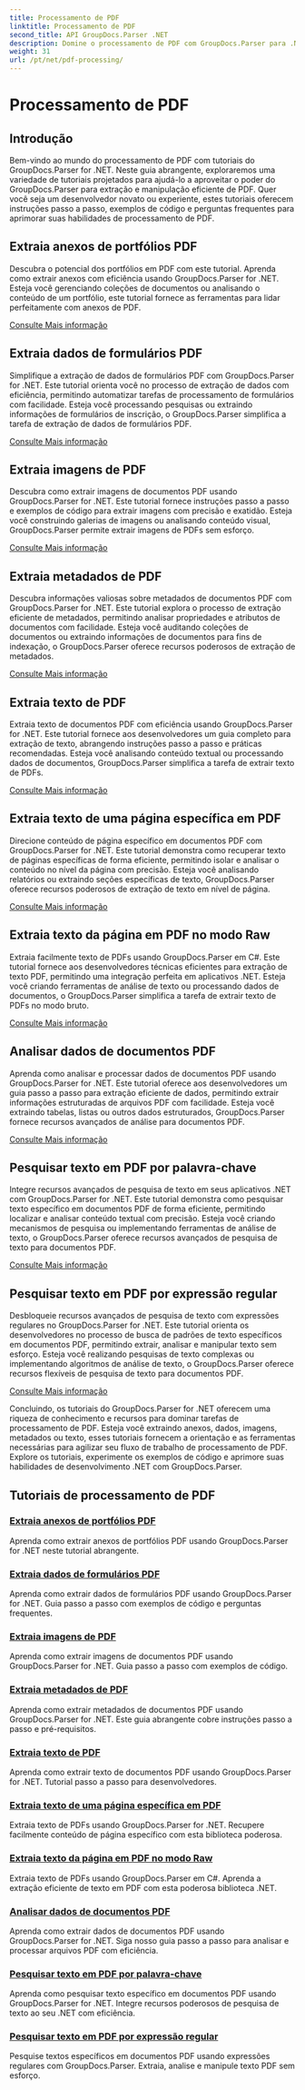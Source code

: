 ```yaml
---
title: Processamento de PDF
linktitle: Processamento de PDF
second_title: API GroupDocs.Parser .NET
description: Domine o processamento de PDF com GroupDocs.Parser para .NET. Aprenda a extrair anexos, dados, imagens, metadados e texto de forma eficiente de PDFs.
weight: 31
url: /pt/net/pdf-processing/
---
```


# Processamento de PDF

## Introdução

Bem-vindo ao mundo do processamento de PDF com tutoriais do GroupDocs.Parser for .NET. Neste guia abrangente, exploraremos uma variedade de tutoriais projetados para ajudá-lo a aproveitar o poder do GroupDocs.Parser para extração e manipulação eficiente de PDF. Quer você seja um desenvolvedor novato ou experiente, estes tutoriais oferecem instruções passo a passo, exemplos de código e perguntas frequentes para aprimorar suas habilidades de processamento de PDF.

## Extraia anexos de portfólios PDF
Descubra o potencial dos portfólios em PDF com este tutorial. Aprenda como extrair anexos com eficiência usando GroupDocs.Parser for .NET. Esteja você gerenciando coleções de documentos ou analisando o conteúdo de um portfólio, este tutorial fornece as ferramentas para lidar perfeitamente com anexos de PDF.

[Consulte Mais informação](./extract-attachments-from-pdf-portfolios/)

## Extraia dados de formulários PDF
Simplifique a extração de dados de formulários PDF com GroupDocs.Parser for .NET. Este tutorial orienta você no processo de extração de dados com eficiência, permitindo automatizar tarefas de processamento de formulários com facilidade. Esteja você processando pesquisas ou extraindo informações de formulários de inscrição, o GroupDocs.Parser simplifica a tarefa de extração de dados de formulários PDF.

[Consulte Mais informação](./extract-data-from-pdf-forms/)

## Extraia imagens de PDF
Descubra como extrair imagens de documentos PDF usando GroupDocs.Parser for .NET. Este tutorial fornece instruções passo a passo e exemplos de código para extrair imagens com precisão e exatidão. Esteja você construindo galerias de imagens ou analisando conteúdo visual, GroupDocs.Parser permite extrair imagens de PDFs sem esforço.

[Consulte Mais informação](./extract-images-from-pdf/)

## Extraia metadados de PDF
Descubra informações valiosas sobre metadados de documentos PDF com GroupDocs.Parser for .NET. Este tutorial explora o processo de extração eficiente de metadados, permitindo analisar propriedades e atributos de documentos com facilidade. Esteja você auditando coleções de documentos ou extraindo informações de documentos para fins de indexação, o GroupDocs.Parser oferece recursos poderosos de extração de metadados.

[Consulte Mais informação](./extract-metadata-from-pdf/)

## Extraia texto de PDF
Extraia texto de documentos PDF com eficiência usando GroupDocs.Parser for .NET. Este tutorial fornece aos desenvolvedores um guia completo para extração de texto, abrangendo instruções passo a passo e práticas recomendadas. Esteja você analisando conteúdo textual ou processando dados de documentos, GroupDocs.Parser simplifica a tarefa de extrair texto de PDFs.

[Consulte Mais informação](./extract-text-from-pdf/)

## Extraia texto de uma página específica em PDF
Direcione conteúdo de página específico em documentos PDF com GroupDocs.Parser for .NET. Este tutorial demonstra como recuperar texto de páginas específicas de forma eficiente, permitindo isolar e analisar o conteúdo no nível da página com precisão. Esteja você analisando relatórios ou extraindo seções específicas de texto, GroupDocs.Parser oferece recursos poderosos de extração de texto em nível de página.

[Consulte Mais informação](./extract-text-from-specific-page-in-pdf/)

## Extraia texto da página em PDF no modo Raw
Extraia facilmente texto de PDFs usando GroupDocs.Parser em C#. Este tutorial fornece aos desenvolvedores técnicas eficientes para extração de texto PDF, permitindo uma integração perfeita em aplicativos .NET. Esteja você criando ferramentas de análise de texto ou processando dados de documentos, o GroupDocs.Parser simplifica a tarefa de extrair texto de PDFs no modo bruto.

[Consulte Mais informação](./extract-text-from-page-in-pdf-in-raw-mode/)

## Analisar dados de documentos PDF
Aprenda como analisar e processar dados de documentos PDF usando GroupDocs.Parser for .NET. Este tutorial oferece aos desenvolvedores um guia passo a passo para extração eficiente de dados, permitindo extrair informações estruturadas de arquivos PDF com facilidade. Esteja você extraindo tabelas, listas ou outros dados estruturados, GroupDocs.Parser fornece recursos avançados de análise para documentos PDF.

[Consulte Mais informação](./parse-data-from-pdf-documents/)

## Pesquisar texto em PDF por palavra-chave
Integre recursos avançados de pesquisa de texto em seus aplicativos .NET com GroupDocs.Parser for .NET. Este tutorial demonstra como pesquisar texto específico em documentos PDF de forma eficiente, permitindo localizar e analisar conteúdo textual com precisão. Esteja você criando mecanismos de pesquisa ou implementando ferramentas de análise de texto, o GroupDocs.Parser oferece recursos avançados de pesquisa de texto para documentos PDF.

[Consulte Mais informação](./search-text-in-pdf-by-keyword/)

## Pesquisar texto em PDF por expressão regular
Desbloqueie recursos avançados de pesquisa de texto com expressões regulares no GroupDocs.Parser for .NET. Este tutorial orienta os desenvolvedores no processo de busca de padrões de texto específicos em documentos PDF, permitindo extrair, analisar e manipular texto sem esforço. Esteja você realizando pesquisas de texto complexas ou implementando algoritmos de análise de texto, o GroupDocs.Parser oferece recursos flexíveis de pesquisa de texto para documentos PDF.

[Consulte Mais informação](./search-text-in-pdf-by-regular-expression/)

Concluindo, os tutoriais do GroupDocs.Parser for .NET oferecem uma riqueza de conhecimento e recursos para dominar tarefas de processamento de PDF. Esteja você extraindo anexos, dados, imagens, metadados ou texto, esses tutoriais fornecem a orientação e as ferramentas necessárias para agilizar seu fluxo de trabalho de processamento de PDF. Explore os tutoriais, experimente os exemplos de código e aprimore suas habilidades de desenvolvimento .NET com GroupDocs.Parser.
## Tutoriais de processamento de PDF
### [Extraia anexos de portfólios PDF](./extract-attachments-from-pdf-portfolios/)
Aprenda como extrair anexos de portfólios PDF usando GroupDocs.Parser for .NET neste tutorial abrangente.
### [Extraia dados de formulários PDF](./extract-data-from-pdf-forms/)
Aprenda como extrair dados de formulários PDF usando GroupDocs.Parser for .NET. Guia passo a passo com exemplos de código e perguntas frequentes.
### [Extraia imagens de PDF](./extract-images-from-pdf/)
Aprenda como extrair imagens de documentos PDF usando GroupDocs.Parser for .NET. Guia passo a passo com exemplos de código.
### [Extraia metadados de PDF](./extract-metadata-from-pdf/)
Aprenda como extrair metadados de documentos PDF usando GroupDocs.Parser for .NET. Este guia abrangente cobre instruções passo a passo e pré-requisitos.
### [Extraia texto de PDF](./extract-text-from-pdf/)
Aprenda como extrair texto de documentos PDF usando GroupDocs.Parser for .NET. Tutorial passo a passo para desenvolvedores.
### [Extraia texto de uma página específica em PDF](./extract-text-from-specific-page-in-pdf/)
Extraia texto de PDFs usando GroupDocs.Parser for .NET. Recupere facilmente conteúdo de página específico com esta biblioteca poderosa.
### [Extraia texto da página em PDF no modo Raw](./extract-text-from-page-in-pdf-in-raw-mode/)
Extraia texto de PDFs usando GroupDocs.Parser em C#. Aprenda a extração eficiente de texto em PDF com esta poderosa biblioteca .NET.
### [Analisar dados de documentos PDF](./parse-data-from-pdf-documents/)
Aprenda como extrair dados de documentos PDF usando GroupDocs.Parser for .NET. Siga nosso guia passo a passo para analisar e processar arquivos PDF com eficiência.
### [Pesquisar texto em PDF por palavra-chave](./search-text-in-pdf-by-keyword/)
Aprenda como pesquisar texto específico em documentos PDF usando GroupDocs.Parser for .NET. Integre recursos poderosos de pesquisa de texto ao seu .NET com eficiência.
### [Pesquisar texto em PDF por expressão regular](./search-text-in-pdf-by-regular-expression/)
Pesquise textos específicos em documentos PDF usando expressões regulares com GroupDocs.Parser. Extraia, analise e manipule texto PDF sem esforço.